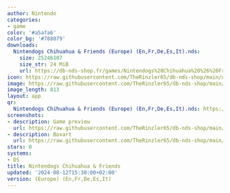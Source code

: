 ```yaml
---
author: Nintendo
categories:
- game
color: '#a5afa6'
color_bg: '#788079'
downloads:
  Nintendogs Chihuahua & Friends (Europe) (En,Fr,De,Es,It).nds:
    size: 25246107
    size_str: 24 MiB
    url: https://db-nds-shop.fr/games/Nintendogs%20Chihuahua%20%26%20Friends%20%28Europe%29%20%28En%2CFr%2CDe%2CEs%2CIt%29.zip
icon: https://raw.githubusercontent.com/TheRinzler65/db-nds-shop/main/docs/assets/images/icons/nintendogschihuahua.png
image: https://raw.githubusercontent.com/TheRinzler65/db-nds-shop/main/docs/assets/images/icons/nintendogschihuahua.png
image_length: 813
layout: app
qr:
  Nintendogs Chihuahua & Friends (Europe) (En,Fr,De,Es,It).nds: https://db-nds-shop.fr/assets/images/qr/nintendogs-chihuahua--friends-europe-enfrdeesit-nds.png
screenshots:
- description: Game preview
  url: https://raw.githubusercontent.com/TheRinzler65/db-nds-shop/main/docs/assets/images/screenshots/nintendogschihuahua/nintendogschihuahua.png
- description: Boxart
  url: https://raw.githubusercontent.com/TheRinzler65/db-nds-shop/main/docs/assets/images/boxart/Nintendogs%20Chihuahua%20%26%20Friends%20(Europe)%20(En%2CFr%2CDe%2CEs%2CIt).nds.png
stars: 0
systems:
- DS
title: Nintendogs Chihuahua & Friends
updated: '2024-08-12T15:30:00+02:00'
version: (Europe) (En,Fr,De,Es,It)
---
```


